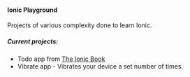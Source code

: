 #### Ionic Playground

Projects of various complexity done to learn Ionic.

##### Current projects:

* Todo app from [The Ionic Book](http://ionicframework.com/docs/guide/)
* Vibrate app - Vibrates your device a set number of times.
